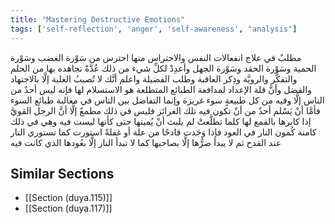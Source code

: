```yaml
---
title: "Mastering Destructive Emotions"
tags: ['self-reflection', 'anger', 'self-awareness', "analysis"]
---
```


 مطلبٌ في علاج انفعالات النفس والاحتراس منها احترس من سَوْرة الغضب وسَوْرة الحمية وسَوْرة الحقد وسَوْرة الجهل وأعدِدْ لكلِّ شيء من ذلك عُدَّةً تجاهده بها من الحلم والتفكُّر والرويَّة وذِكر العاقبة وطلب الفضيلة  واعلم أنَّك لا تُصيبُ الغلبة إلَّا بالاجتهاد والفضل وأنَّ قلة الإعداد لمدافعة الطبائع المتطلعة هو الاستسلام لها فإنه ليس أحدٌ من الناس إلَّا وفيه من كل طبيعةٍ سوء غريزة وإنما التفاضل بين الناس في مغالبة طبائع السوء  فأمَّا أنْ يَسْلم أحدٌ من أنْ تكون فيه تلك الغرائز فليس في ذلك مطمعٌ إلَّا أنَّ الرجل القويَّ إذا كابرها بالقمع لها كلما تطلَّعتْ لم يلبث أنْ يُميتها حتى كأنها ليست فيه وهي في ذلك كامنة كُمون النار في العود فإذا وَجَدت قادحًا من علة أو غفلةً استورت كما تستوري النار عند القدح ثم لا يبدأ ضرُّها إلَّا بصاحبها كما لا تبدأ النار إلَّا بعُودها الذي كانت فيه

## Similar Sections
- [[Section (duya.115)]]
 - [[Section (duya.117)]]
